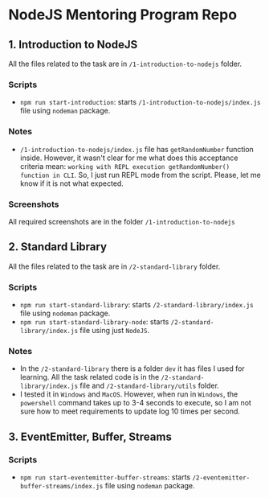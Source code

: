 # NodeJS Mentoring Program Repo

## 1. Introduction to NodeJS

All the files related to the task are in `/1-introduction-to-nodejs` folder.

### Scripts

- `npm run start-introduction`: starts `/1-introduction-to-nodejs/index.js` file using `nodeman` package.

### Notes

- `/1-introduction-to-nodejs/index.js` file has `getRandomNumber` function inside. However, it wasn't clear for me what does this acceptance criteria mean: `working with REPL execution getRandomNumber() function in CLI`. So, I just run REPL mode from the script. Please, let me know if it is not what expected.

### Screenshots

All required screenshots are in the folder `/1-introduction-to-nodejs`

## 2. Standard Library

All the files related to the task are in `/2-standard-library` folder.

### Scripts

- `npm run start-standard-library`: starts `/2-standard-library/index.js` file using `nodeman` package.
- `npm run start-standard-library-node`: starts `/2-standard-library/index.js` file using just `NodeJS`.

### Notes

- In the `/2-standard-library` there is a folder `dev` it has files I used for learning. All the task related code is in the `/2-standard-library/index.js` file and `/2-standard-library/utils` folder.
- I tested it in `Windows` and `MacOS`. However, when run in `Windows`, the `powershell` command takes up to 3-4 seconds to execute, so I am not sure how to meet requirements to update log 10 times per second.

## 3. EventEmitter, Buffer, Streams

### Scripts

- `npm run start-eventemitter-buffer-streams`: starts `/2-eventemitter-buffer-streams/index.js` file using `nodeman` package.
